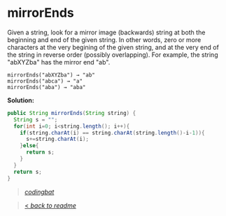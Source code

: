 # mirrorEnds

Given a string, look for a mirror image (backwards) string at both the beginning and end of the given string. In other words, zero or more characters at the very begining of the given string, and at the very end of the string in reverse order (possibly overlapping). For example, the string "abXYZba" has the mirror end "ab".

```
mirrorEnds("abXYZba") → "ab"
mirrorEnds("abca") → "a"
mirrorEnds("aba") → "aba"
```

**Solution:**

```java
public String mirrorEnds(String string) {
  String s = "";
  for(int i=0; i<string.length(); i++){
    if(string.charAt(i) == string.charAt(string.length()-i-1)){
      s+=string.charAt(i);
    }else{
      return s;
    }
  }
  return s;
}
```

> _[codingbat](https://codingbat.com/prob/p139411)_

> [< _back to readme_](FINDREPLACEREADME)